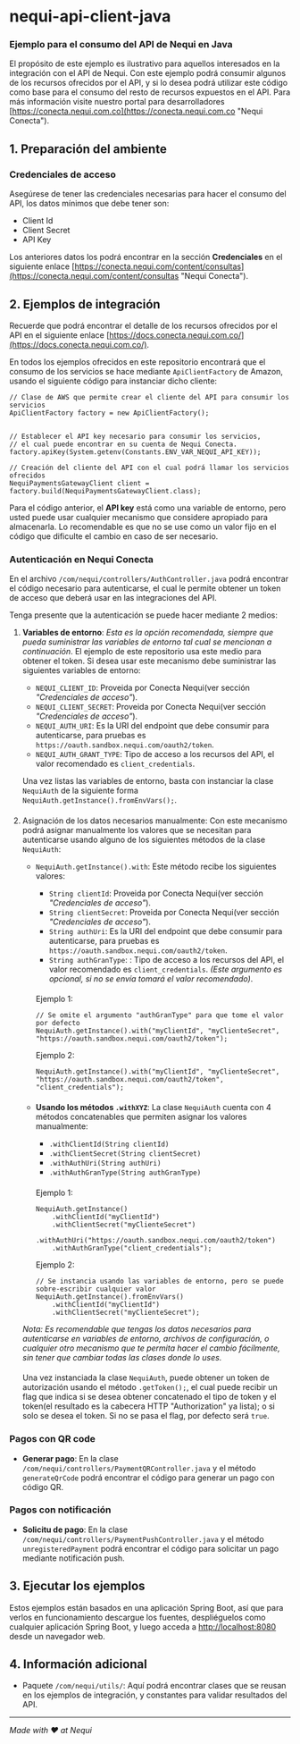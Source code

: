 # nequi-api-client-java

### Ejemplo para el consumo del API de Nequi en Java  ###

El propósito de este ejemplo es ilustrativo para aquellos interesados en la integración con el API de Nequi. 
Con este ejemplo podrá consumir algunos de los recursos ofrecidos por el API, y si lo desea podrá utilizar este código 
como base para el consumo del resto de recursos expuestos en el API. Para más información visite nuestro 
portal para desarrolladores [https://conecta.nequi.com.co](https://conecta.nequi.com.co "Nequi Conecta").

## 1. Preparación del ambiente

### Credenciales de acceso

Asegúrese de tener las credenciales necesarias para hacer el consumo del API, los datos mínimos que debe tener son:
- Client Id
- Client Secret
- API Key

Los anteriores datos los podrá encontrar en la sección **Credenciales** en el siguiente enlace [https://conecta.nequi.com/content/consultas](https://conecta.nequi.com/content/consultas "Nequi Conecta").

## 2. Ejemplos de integración

Recuerde que podrá encontrar el detalle de los recursos ofrecidos por el API en el siguiente enlace [https://docs.conecta.nequi.com.co/](https://docs.conecta.nequi.com.co/).

En todos los ejemplos ofrecidos en este repositorio encontrará que el consumo de los servicios se hace mediante ```ApiClientFactory``` de Amazon,
usando el siguiente código para instanciar dicho cliente:
```
// Clase de AWS que permite crear el cliente del API para consumir los servicios
ApiClientFactory factory = new ApiClientFactory();


// Establecer el API key necesario para consumir los servicios,
// el cual puede encontrar en su cuenta de Nequi Conecta.
factory.apiKey(System.getenv(Constants.ENV_VAR_NEQUI_API_KEY));

// Creación del cliente del API con el cual podrá llamar los servicios ofrecidos
NequiPaymentsGatewayClient client = factory.build(NequiPaymentsGatewayClient.class);
```

Para el código anterior, el **API key** está como una variable de entorno, pero usted puede usar cualquier mecanismo que
considere apropiado para almacenarla. Lo recomendable es que no se use como un valor fijo en el código que dificulte el cambio
en caso de ser necesario.

### Autenticación en Nequi Conecta

En el archivo ```/com/nequi/controllers/AuthController.java``` podrá encontrar el código necesario para autenticarse, 
el cual le permite obtener un token de acceso que deberá usar en las integraciones del API.

Tenga presente que la autenticación se puede hacer mediante 2 medios:
1.  **Variables de entorno**: *Esta es la opción recomendada, siempre que pueda suministrar las variables de entorno tal cual se mencionan a continuación*.
   El ejemplo de este repositorio usa este medio para obtener el token. Si desea usar este mecanismo
debe suministrar las siguientes variables de entorno:
    - ```NEQUI_CLIENT_ID```: Proveida por Conecta Nequi(ver sección *"Credenciales de acceso"*).
    - ```NEQUI_CLIENT_SECRET```: Proveida por Conecta Nequi(ver sección *"Credenciales de acceso"*).
    - ```NEQUI_AUTH_URI```: Es la URI del endpoint que debe consumir para autenticarse, para pruebas es ```https://oauth.sandbox.nequi.com/oauth2/token```.
    - ```NEQUI_AUTH_GRANT_TYPE```: Tipo de acceso a los recursos del API, el valor recomendado es ```client_credentials```.
    
    Una vez listas las variables de entorno, basta con instanciar la clase ```NequiAuth``` de la siguiente forma ```NequiAuth.getInstance().fromEnvVars();```.
    ####
2. Asignación de los datos necesarios manualmente: Con este mecanismo podrá asignar manualmente los valores que se necesitan para autenticarse
   usando alguno de los siguientes métodos de la clase ```NequiAuth```:
    - ```NequiAuth.getInstance().with```: Este método recibe los siguientes valores:
        - ```String clientId```: Proveida por Conecta Nequi(ver sección *"Credenciales de acceso"*).
        - ```String clientSecret```: Proveida por Conecta Nequi(ver sección *"Credenciales de acceso"*).
        - ```String authUri```: Es la URI del endpoint que debe consumir para autenticarse, para pruebas es ```https://oauth.sandbox.nequi.com/oauth2/token```.
        - ```String authGranType```: : Tipo de acceso a los recursos del API, el valor recomendado es ```client_credentials```.
          *(Este argumento es opcional, si no se envía tomará el valor recomendado)*.
        ####
        Ejemplo 1: 
        ```
        // Se omite el argumento "authGranType" para que tome el valor por defecto
        NequiAuth.getInstance().with("myClientId", "myClienteSecret", "https://oauth.sandbox.nequi.com/oauth2/token");        
        ```
        Ejemplo 2:
        ```
        NequiAuth.getInstance().with("myClientId", "myClienteSecret", "https://oauth.sandbox.nequi.com/oauth2/token", "client_credentials");
        ```        
        ####
    - **Usando los métodos ```.withXYZ```**: La clase ```NequiAuth``` cuenta con 4 métodos concatenables que permiten asignar los valores manualmente:
        - ```.withClientId(String clientId)```
        - ```.withClientSecret(String clientSecret)```
        - ```.withAuthUri(String authUri)```
        - ```.withAuthGranType(String authGranType)```
        ####
        Ejemplo 1:
        ```
        NequiAuth.getInstance()
            .withClientId("myClientId")
            .withClientSecret("myClienteSecret")
            .withAuthUri("https://oauth.sandbox.nequi.com/oauth2/token")
            .withAuthGranType("client_credentials");
        ```

      Ejemplo 2:
        ```
        // Se instancia usando las variables de entorno, pero se puede sobre-escribir cualquier valor
        NequiAuth.getInstance().fromEnvVars()
            .withClientId("myClientId")
            .withClientSecret("myClienteSecret");
        ```
    *Nota: Es recomendable que tengas los datos necesarios para autenticarse en variables de entorno, archivos de configuración, o
    cualquier otro mecanismo que te permita hacer el cambio fácilmente, sin tener que cambiar todas las clases donde lo uses.*
   
    ####
    Una vez instanciada la clase ```NequiAuth```, puede obtener un token de autorización usando el método ```.getToken();```, 
    el cual puede recibir un flag que indica si se desea obtener concatenado el tipo de token y el token(el resultado es la cabecera HTTP "Authorization" ya lista); 
    o si solo se desea el token. Si no se pasa el flag, por defecto será ```true```.
    
### Pagos con QR code

- **Generar pago**: En la clase ```/com/nequi/controllers/PaymentQRController.java``` y el método ```generateQrCode``` podrá encontrar el código para generar un pago con código QR.

### Pagos con notificación

- **Solicitu de pago**: En la clase ```/com/nequi/controllers/PaymentPushController.java``` y el método ```unregisteredPayment``` podrá encontrar el código para solicitar un pago mediante notificación push.

## 3. Ejecutar los ejemplos

Estos ejemplos están basados en una aplicación Spring Boot, así que para verlos en funcionamiento descargue los fuentes, despliéguelos como cualquier aplicación Spring Boot, y luego acceda a [http://localhost:8080](http://127.0.0.1:8080/) desde un navegador web.

## 4. Información adicional

- Paquete ```/com/nequi/utils/```: Aquí podrá encontrar clases que se reusan en los ejemplos de integración, y constantes para validar resultados del API.

----------
*Made with ♥ at Nequi*